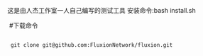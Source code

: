 这是由人杰工作室一人自己编写的测试工具
安装命令:bash install.sh


 ​ 
​#下载命令
```<hr>

 ​git clone git@github.com:FluxionNetwork/fluxion.git 
```

